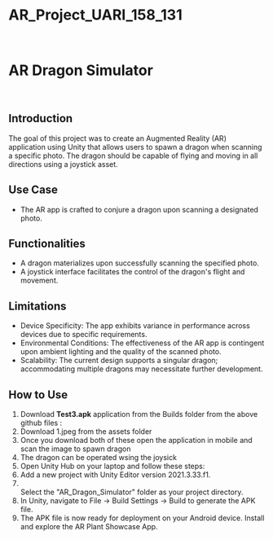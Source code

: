 <h1>AR_Project_UARI_158_131</h1>
<br>
<h1>AR Dragon Simulator</h1>
<br>
<h2>Introduction</h2>
<p>The goal of this project was to create an Augmented Reality (AR) application using Unity that allows users to spawn a dragon when scanning a specific photo. The dragon should be capable of flying and moving in all directions using a joystick asset.</p
                                                                                                                                                                                                                                                             >
<h2>Use Case</h2>
<ul>
<li>The AR app is crafted to conjure a dragon upon scanning a designated photo.</li>
</ul>

<h2>Functionalities</h2>
<ul>
<li>A dragon materializes upon successfully scanning the specified photo.</li>
<li>A joystick interface facilitates the control of the dragon's flight and movement.</li>
</ul>

<h2>Limitations</h2>
<ul>
<li>Device Specificity: The app exhibits variance in performance across devices due to specific requirements.</li>

<li>Environmental Conditions: The effectiveness of the AR app is contingent upon ambient lighting and the quality of the scanned photo.</li>

<li>Scalability: The current design supports a singular dragon; accommodating multiple dragons may necessitate further development.</li>
</ul>

<h2>How to Use</h2>
<ol type="1">
  <li>Download <b>Test3.apk</b> application from the Builds folder from the above github files :</li>
  <li>Download 1.jpeg from the assets folder</li>
  <li>Once you download both of these open the application in mobile and scan the image to spawn dragon</li>
  <li>The dragon can be operated wsing the joysick</li>
  <li>Open Unity Hub on your laptop and follow these steps:</li>
    <ulstyle="list-style-type:disc;>
      <li>Add a new project with Unity Editor version 2021.3.33.f1.</li>
      <li></li>Select the "AR_Dragon_Simulator" folder as your project directory.</li>
    </ul>
  <li>In Unity, navigate to File -> Build Settings -> Build to generate the APK file.</li>
  <li>The APK file is now ready for deployment on your Android device. Install and explore the AR Plant Showcase App.</li>
</ol>
